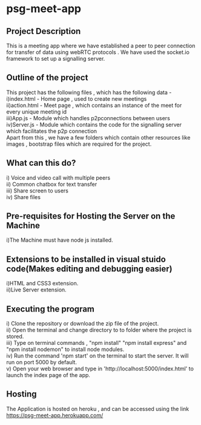 # psg-meet-app
## Project Description
This is a meeting app where we have established a peer to peer connection for transfer of data using webRTC protocols . We have used the socket.io framework to set up a signalling server.

## Outline of the project
This project has the following files , which has the following data - <br/>
i)index.html - Home page , used to create new meetings<br/>
ii)action.html - Meet page , which contains an instance of the meet for every unique meeting id<br/>
iii)App.js - Module which handles p2pconnections between users<br/>
iv)Server.js - Module which contains the code for the signalling server which facilitates the p2p connection<br/>
Apart from this , we have a few folders which contain other resources like images , bootstrap files which are required for the project.


## What can this do? 
i) Voice and video call with multiple peers<br/>
ii) Common chatbox for text transfer<br/>
iii) Share screen to users<br/>
iv) Share files<br/>

## Pre-requisites for Hosting the Server on the Machine
i)The Machine must have node js installed.

## Extensions to be installed in visual stuido code(Makes editing and debugging easier)
i)HTML and CSS3 extension.<br/>
ii)Live Server extension.<br/>

## Executing the program
i) Clone the repository or download the zip file of the project.<br/>
ii) Open the terminal and change directory to to folder where the project is stored.<br/>
iii) Type on terminal commands , "npm install" "npm install express" and "npm install nodemon" to install node modules.<br/>
iv) Run the command 'npm start' on the terminal to start the server. It will run on port 5000 by default.<br/>
v) Open your web browser and type in 'http://localhost:5000/index.html' to launch the index page of the app.<br/>

## Hosting
The Application is hosted on heroku , and can be accessed using the link https://psg-meet-app.herokuapp.com/

